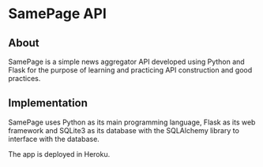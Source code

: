 # SamePage API

## About

SamePage is a simple news aggregator API developed using Python and Flask for the purpose of learning and practicing API construction and good practices.

## Implementation

SamePage uses Python as its main programming language, Flask as its web framework and SQLite3 as its database with the SQLAlchemy library to interface with the database.

The app is deployed in Heroku.
